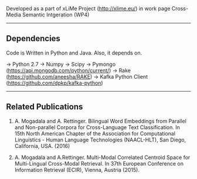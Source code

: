 Developed as a part of xLiMe Project (http://xlime.eu/) in work page Cross-Media Semantic Intgeration (WP4)

-------------------------
Dependencies
-------------------------
Code is Written in Python and Java. Also, it depends on.

-> Python 2.7
-> Numpy
-> Scipy
-> Pymongo  (https://api.mongodb.com/python/current/)
-> Rake (https://github.com/aneesha/RAKE)
-> Kafka Python Client (https://github.com/dpkp/kafka-python)

--------------------------
Related Publications
---------------------------

1. A. Mogadala and A. Rettinger. Bilingual Word Embeddings from Parallel and Non-parallel Corpora for Cross-Language Text Classification. In 15th North American Chapter of the Association for Computational Linguistics - Human Language Technologies (NAACL-HLT), San Diego, California, USA. (2016)

2. A. Mogadala and  A.Rettinger. Multi-Modal Correlated Centroid Space for Multi-Lingual Cross-Modal Retrieval. In 37th European Conference on Information Retrieval (ECIR), Vienna, Austria (2015).
